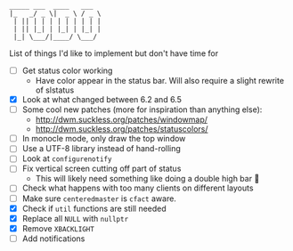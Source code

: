  ```
 _____ ___  ____   ___
|_   _/ _ \|  _ \ / _ \
  | || | | | | | | | | |
  | || |_| | |_| | |_| |
  |_| \___/|____/ \___/
```

List of things I'd like to implement but don't have time for

* [ ] Get status color working
  * Have color appear in the status bar. Will also require a slight rewrite of slstatus
* [X] Look at what changed between 6.2 and 6.5
* [ ] Some cool new patches (more for inspiration than anything else):
  * http://dwm.suckless.org/patches/windowmap/
  * http://dwm.suckless.org/patches/statuscolors/
* [ ] In monocle mode, only draw the top window
* [ ] Use a UTF-8 library instead of hand-rolling
* [ ] Look at `configurenotify`
* [ ] Fix vertical screen cutting off part of status
  * This will likely need something like doing a double high bar 🤷
* [ ] Check what happens with too many clients on different layouts
* [ ] Make sure `centeredmaster` is `cfact` aware.
* [X] Check if `util` functions are still needed
* [X] Replace all `NULL` with `nullptr`
* [X] Remove `XBACKLIGHT`
* [ ] Add notifications
